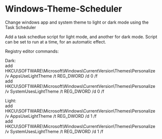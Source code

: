 # Windows-Theme-Scheduler
Change windows app and system theme to light or dark mode using the Task Scheduler

Add a task schedlue script for light mode, and another for dark mode. Script can be set to run at a time, for an automatic effect. <br />

Registry editor commands:<br />

Dark:<br />
add HKCU\SOFTWARE\Microsoft\Windows\CurrentVersion\Themes\Personalize /v AppsUseLightTheme /t REG_DWORD /d 0 /f<br />
add HKCU\SOFTWARE\Microsoft\Windows\CurrentVersion\Themes\Personalize /v SystemUsesLightTheme /t REG_DWORD /d 0 /f<br />

Light:<br />
add HKCU\SOFTWARE\Microsoft\Windows\CurrentVersion\Themes\Personalize /v AppsUseLightTheme /t REG_DWORD /d 1 /f<br />
add HKCU\SOFTWARE\Microsoft\Windows\CurrentVersion\Themes\Personalize /v SystemUsesLightTheme /t REG_DWORD /d 1 /f<br />
